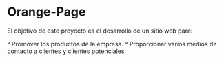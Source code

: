 # Orange-Page

El objetivo de este proyecto es el desarrollo de un sitio web para:

° Promover los productos de la empresa.
° Proporcionar varios medios de contacto a clientes y clientes potenciales
